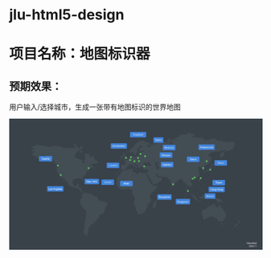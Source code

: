 # jlu-html5-design

# 项目名称：地图标识器

## 预期效果：

用户输入/选择城市，生成一张带有地图标识的世界地图

![Demo.png](./map-202011.png)


